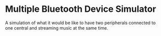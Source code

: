# Multiple Bluetooth Device Simulator

A simulation of what it would be like to have two peripherals connected to one central and streaming music at the same time.